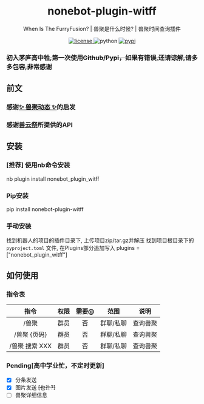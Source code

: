

<div align="center">

# nonebot-plugin-witff
When Is The FurryFusion? | 兽聚是什么时候? | 兽聚时间查询插件

<a href="https://github.com/TheChenXI/nonebot-plugin-witff/blob/main/LICENSE">
    <img src="https://img.shields.io/github/license/Ekac00/nonebot-plugin-furryfusion.svg" alt="license">
</a>
<img src="https://img.shields.io/badge/python-3.9+-blue.svg" alt="python">

<a href="https://pypi.python.org/pypi/nonebot-plugin-furryfusion">
    <img src="https://img.shields.io/pypi/v/nonebot-plugin-furryfusion.svg" alt="pypi">
</a>

</div>

### <del>初入茅庐高中牲,第一次使用Github/Pypi，如果有错误,还请谅解,请多多包容,非常感谢</del>

## 前文

### 感谢<a href="https://github.com/Ekac00/nonebot-plugin-furryfusion/">✨ 兽聚动态 ✨</a>的启发

### 感谢<a href="https://console-docs.apipost.cn/preview/fcba96ab381efa80/fdb51b00b68a9bbf?target_id=3a8b741e-9648-4469-8f47-98484378fdcf">兽云祭</a>所提供的API

## 安装

### [推荐] 使用nb命令安装

nb plugin install nonebot_plugin_witff

### Pip安装

 pip install nonebot-plugin-witff

### 手动安装

找到机器人的项目的插件目录下, 上传项目zip/tar.gz并解压
找到项目根目录下的 `pyproject.toml` 文件, 在Plugins部分追加写入
plugins = ["nonebot_plugin_witff"]



## 如何使用

### 指令表
| 指令 | 权限 | 需要@ | 范围 | 说明 |
|:-----:|:----:|:----:|:----:|:----:|
| /兽聚 | 群员 | 否 | 群聊/私聊 | 查询兽聚  |
| /兽聚  {页码} | 群员 | 否 | 群聊/私聊 | 查询兽聚  |
| /兽聚 搜索 XXX| 群员 | 否 | 群聊/私聊 | 查询兽聚  |



### Pending[高中学业忙，不定时更新]
 - [x] 分条发送
 - [x] 图片发送 <del>[也许?]</del>
 - [ ] 兽聚详细信息
